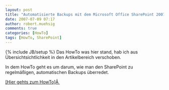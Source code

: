 ```yaml
---
layout: post
title: "Automatisierte Backups mit dem Microsoft Office SharePoint 2007"
date: 2007-07-09 07:17
author: robert.muehsig
comments: true
categories: [HowTo]
tags: [HowTo, SharePoint]
---
```

{% include JB/setup %}
Das HowTo was hier stand, hab ich aus Übersichtsichtlichkeit in den Artikelbereich verschoben.

In dem HowTo geht es um darum, wie man den SharePoint zu regelmäßigen, automatischen Backups überredet.

<a href="http://code-inside.de/blog/artikel/howto-automatisierte-backups-mit-dem-microsoft-office-sharepoint-2007">[Hier gehts zum HowTo]Â </a>
